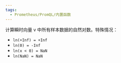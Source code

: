 ```yaml
---
tags:
  - Prometheus/PromQL/内置函数
---
```

计算瞬时向量 v 中所有样本数据的自然对数。特殊情况：

- `ln(+Inf) = +Inf`
- `ln(0) = -Inf`
- `ln(x < 0) = NaN`
- `ln(NaN) = NaN`

